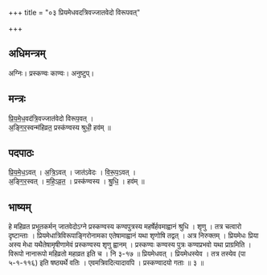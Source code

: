 +++
title = "०३ प्रियमेधवदत्रिवज्जातवेदो विरूपवत्"

+++
## अधिमन्त्रम्
अग्निः। प्रस्कण्वः काण्वः। अनुष्टुप्।

## मन्त्रः
प्रि॒य॒मे॒ध॒वद॑त्रि॒वज्जात॑वेदो विरूप॒वत् ।  
अ॒ङ्गि॒र॒स्वन्म॑हिव्रत॒ प्रस्क॑ण्वस्य श्रुधी॒ हव॑म् ॥

## पदपाठः
प्रि॒य॒मे॒ध॒ऽवत् । अ॒त्रि॒ऽवत् । जात॑ऽवेदः । वि॒रू॒प॒ऽवत् ।  
अ॒ङ्गि॒र॒स्वत् । म॒हि॒ऽव्र॒त॒ । प्रस्क॑ण्वस्य । श्रु॒धि॒ । हव॑म् ॥

## भाष्यम्
हे महिव्रत प्रभूतकर्मन् जातवेदोऽग्ने प्रस्कण्वस्य कण्वपुत्रस्य महर्षेर्हवमाह्वानं श्रुधि । शृणु । तत्र चत्वारो दृष्टान्ताः । प्रियमेधात्रिविरूपाङ्गिरोनामका एतेषामाह्वानं यथा शृणोषि तद्वत् । अत्र निरुक्तम् । प्रियमेधः प्रिया अस्य मेधा यथैतेषामृषीणामेवं प्रस्कण्वस्य शृणु ह्वानम् । प्रस्कण्वः कण्वस्य पुत्रः कण्वप्रभवो यथा प्राग्रमिति । विरूपो नानारूपो महिव्रतो महाव्रत इति च । नि ३-१७ ॥ प्रियमेधवत् । प्रियमेधस्येव । तत्र तस्येव (पा ५-१-११६) इति षष्ठ्यर्थे वतिः । एवमत्रिवदित्यादावपि । प्रस्कण्वादयो गताः ॥ ३ ॥